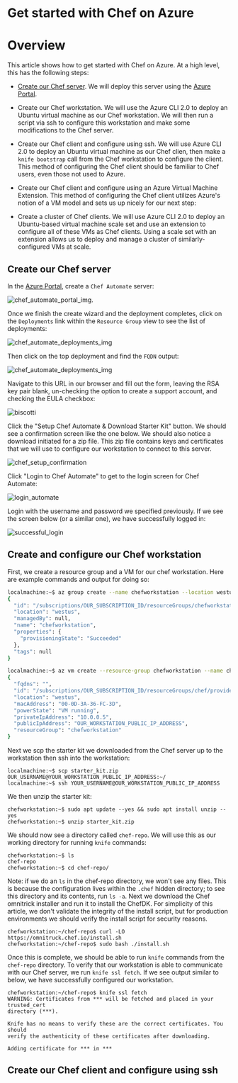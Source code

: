 Get started with Chef on Azure
==============================

# Overview

This article shows how to get started with Chef on Azure. At a high level, this has the following steps:

* [Create our Chef server](#Create-our-Chef-server). We will deploy this server using the [Azure Portal](portal.azure.com).

* Create our Chef workstation. We will use the Azure CLI 2.0 to deploy an Ubuntu virtual machine as our Chef workstation. We will then run a script via ssh to configure this workstation and make some modifications to the Chef server.

* Create our Chef client and configure using ssh. We will use Azure CLI 2.0 to deploy an Ubuntu virtual machine as our Chef clien, then make a `knife bootstrap` call from the Chef workstation to configure the client. This method of configuring the Chef client should be familiar to Chef users, even those not used to Azure.

* Create our Chef client and configure using an Azure Virtual Machine Extension. This method of configuring the Chef client utilizes Azure's notion of a VM model and sets us up nicely for our next step:

* Create a cluster of Chef clients. We will use Azure CLI 2.0 to deploy an Ubuntu-based virtual machine scale set and use an extension to configure all of these VMs as Chef clients. Using a scale set with an extension allows us to deploy and manage a cluster of similarly-configured VMs at scale.

## Create our Chef server

In the [Azure Portal](portal.azure.com), create a `Chef Automate` server:

![chef_automate_portal_img](https://raw.githubusercontent.com/gatneil/demos/chef/img/chef_automate_portal.jpg).

Once we finish the create wizard and the deployment completes, click on the `Deployments` link within the `Resource Group` view to see the list of deployments:

![chef_automate_deployments_img](https://raw.githubusercontent.com/gatneil/demos/chef/img/deployments.jpg)

Then click on the top deployment and find the `FQDN` output:

![chef_automate_deployments_img](https://raw.githubusercontent.com/gatneil/demos/chef/img/ChefAutomateUrl.jpg)

Navigate to this URL in our browser and fill out the form, leaving the RSA key pair blank, un-checking the option to create a support account, and checking the EULA checkbox:

![biscotti](https://raw.githubusercontent.com/gatneil/demos/chef/img/biscotti.PNG)

Click the "Setup Chef Automate & Download Starter Kit" button. We should see a confirmation screen like the one below. We should also notice a download initiated for a zip file. This zip file contains keys and certificates that we will use to configure our workstation to connect to this server.

![chef_setup_confirmation](https://raw.githubusercontent.com/gatneil/demos/chef/img/chef_setup_confirmation.PNG)

Click "Login to Chef Automate" to get to the login screen for Chef Automate:

![login_automate](https://raw.githubusercontent.com/gatneil/demos/chef/img/login_automate.PNG)

Login with the username and password we specified previously. If we see the screen below (or a similar one), we have successfully logged in:

![successful_login](https://raw.githubusercontent.com/gatneil/demos/chef/img/successful_login.PNG)

## Create and configure our Chef workstation

First, we create a resource group and a VM for our chef workstation. Here are example commands and output for doing so:

```bash
localmachine:~$ az group create --name chefworkstation --location westus
{
  "id": "/subscriptions/OUR_SUBSCRIPTION_ID/resourceGroups/chefworkstation",
  "location": "westus",
  "managedBy": null,
  "name": "chefworkstation",
  "properties": {
    "provisioningState": "Succeeded"
  },
  "tags": null
}

localmachine:~$ az vm create --resource-group chefworkstation --name chefworkstation --image UbuntuLTS --admin-username OUR_USERNAME_HERE --authentication-type password --admin-password OUR_PASSWORD_HERE
{
  "fqdns": "",
  "id": "/subscriptions/OUR_SUBSCRIPTION_ID/resourceGroups/chef/providers/Microsoft.Compute/virtualMachines/test",
  "location": "westus",
  "macAddress": "00-0D-3A-36-FC-3D",
  "powerState": "VM running",
  "privateIpAddress": "10.0.0.5",
  "publicIpAddress": "OUR_WORKSTATION_PUBLIC_IP_ADDRESS",
  "resourceGroup": "chefworkstation"
}
```

Next we scp the starter kit we downloaded from the Chef server up to the workstation then ssh into the workstation:
```
localmachine:~$ scp starter_kit.zip OUR_USERNAME@YOUR_WORKSTATION_PUBLIC_IP_ADDRESS:~/
localmachine:~$ ssh YOUR_USERNAME@OUR_WORKSTATION_PUBLIC_IP_ADDRESS
```

We then unzip the starter kit:

```
chefworkstation:~$ sudo apt update --yes && sudo apt install unzip --yes
chefworkstation:~$ unzip starter_kit.zip
```

We should now see a directory called `chef-repo`. We will use this as our working directory for running `knife` commands:

```
chefworkstation:~$ ls
chef-repo
chefworkstation:~$ cd chef-repo/
```

Note: if we do an `ls` in the chef-repo directory, we won't see any files. This is because the configuration lives within the `.chef` hidden directory; to see this directory and its contents, run `ls -a`. Next we download the Chef omnitrick installer and run it to install the ChefDK. For simplicity of this article, we don't validate the integrity of the install script, but for production environments we should verify the install script for security reasons.

```
chefworkstation:~/chef-repo$ curl -LO https://omnitruck.chef.io/install.sh
chefworkstation:~/chef-repo$ sudo bash ./install.sh
```

Once this is complete, we should be able to run `knife` commands from the `chef-repo` directory. To verify that our workstation is able to communicate with our Chef server, we run `knife ssl fetch`. If we see output similar to below, we have successfully configured our workstation.

```
chefworkstation:~/chef-repo$ knife ssl fetch
WARNING: Certificates from *** will be fetched and placed in your trusted_cert
directory (***).

Knife has no means to verify these are the correct certificates. You should
verify the authenticity of these certificates after downloading.

Adding certificate for *** in ***
```


## Create our Chef client and configure using ssh
